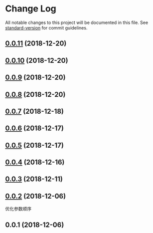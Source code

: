 # Change Log

All notable changes to this project will be documented in this file. See [standard-version](https://github.com/conventional-changelog/standard-version) for commit guidelines.

<a name="0.0.11"></a>
## [0.0.11](https://github.com/koalajs/fc.utils/compare/v0.0.10...v0.0.11) (2018-12-20)



<a name="0.0.10"></a>
## [0.0.10](https://github.com/koalajs/fc.utils/compare/v0.0.9...v0.0.10) (2018-12-20)



<a name="0.0.9"></a>
## [0.0.9](https://github.com/koalajs/fc.utils/compare/v0.0.8...v0.0.9) (2018-12-20)



<a name="0.0.8"></a>
## [0.0.8](https://github.com/koalajs/fc.utils/compare/v0.0.7...v0.0.8) (2018-12-20)



<a name="0.0.7"></a>
## [0.0.7](https://github.com/koalajs/fc.utils/compare/v0.0.6...v0.0.7) (2018-12-18)



<a name="0.0.6"></a>
## [0.0.6](https://github.com/koalajs/fc.utils/compare/v0.0.5...v0.0.6) (2018-12-17)



<a name="0.0.5"></a>
## [0.0.5](https://github.com/koalajs/fc.utils/compare/v0.0.4...v0.0.5) (2018-12-17)



<a name="0.0.4"></a>
## [0.0.4](https://github.com/koalajs/fc.utils/compare/v0.0.3...v0.0.4) (2018-12-16)



<a name="0.0.3"></a>
## [0.0.3](https://github.com/koalajs/fc.utils/compare/v0.0.2...v0.0.3) (2018-12-11)



<a name="0.0.2"></a>
## [0.0.2](/compare/v0.0.1...v0.0.2) (2018-12-06)

优化参数顺序

<a name="0.0.1"></a>
## 0.0.1 (2018-12-06)
